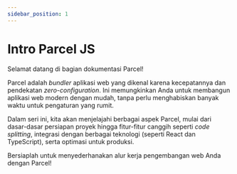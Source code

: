 ```yaml
---
sidebar_position: 1
---
```


# Intro Parcel JS

Selamat datang di bagian dokumentasi Parcel!

Parcel adalah _bundler_ aplikasi web yang dikenal karena kecepatannya dan pendekatan _zero-configuration_. Ini memungkinkan Anda untuk membangun aplikasi web modern dengan mudah, tanpa perlu menghabiskan banyak waktu untuk pengaturan yang rumit.

Dalam seri ini, kita akan menjelajahi berbagai aspek Parcel, mulai dari dasar-dasar persiapan proyek hingga fitur-fitur canggih seperti _code splitting_, integrasi dengan berbagai teknologi (seperti React dan TypeScript), serta optimasi untuk produksi.

Bersiaplah untuk menyederhanakan alur kerja pengembangan web Anda dengan Parcel!
